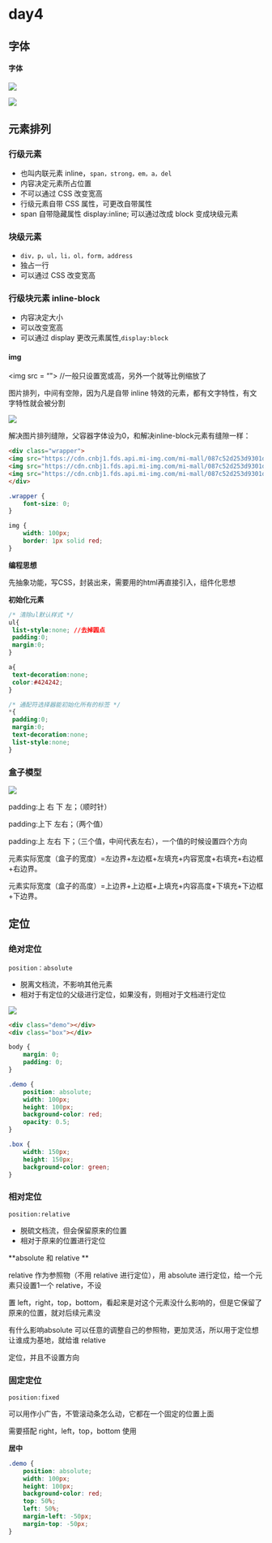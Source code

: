 # day4

## 字体

#### 字体

![](https://niliv-technology-1252830662.cos.ap-chengdu.myqcloud.com/font1.png)

![](https://niliv-technology-1252830662.cos.ap-chengdu.myqcloud.com/font2.png)

## 元素排列

### 行级元素

- 也叫内联元素 inline，`span，strong，em，a，del`
-  内容决定元素所占位置
- 不可以通过 CSS 改变宽高
- 行级元素自带 CSS 属性，可更改自带属性
- span 自带隐藏属性 display:inline; 可以通过改成 block 变成块级元素

### 块级元素

- `div，p，ul，li，ol，form，address`
- 独占一行
- 可以通过 CSS 改变宽高

### 行级块元素 inline-block

- 内容决定大小
- 可以改变宽高
- 可以通过 display 更改元素属性,`display:block`

#### img

<img src = “"> //一般只设置宽或高，另外一个就等比例缩放了

图片排列，中间有空隙，因为凡是自带 inline 特效的元素，都有文字特性，有文字特性就会被分割

![](https://niliv-technology-1252830662.cos.ap-chengdu.myqcloud.com/Snipaste_2021-08-23_20-07-05.png)

解决图片排列缝隙，父容器字体设为0，和解决inline-block元素有缝隙一样：

```html
<div class="wrapper">
<img src="https://cdn.cnbj1.fds.api.mi-img.com/mi-mall/087c52d253d9301dff7743d6bf2d0330.png?thumb=1&w=160&h=110&f=webp&q=90" alt="">
<img src="https://cdn.cnbj1.fds.api.mi-img.com/mi-mall/087c52d253d9301dff7743d6bf2d0330.png?thumb=1&w=160&h=110&f=webp&q=90" alt="">
<img src="https://cdn.cnbj1.fds.api.mi-img.com/mi-mall/087c52d253d9301dff7743d6bf2d0330.png?thumb=1&w=160&h=110&f=webp&q=90" alt="">
</div>
```

```css
.wrapper {
    font-size: 0;
}

img {
    width: 100px;
    border: 1px solid red;
}
```

**编程思想**

先抽象功能，写CSS，封装出来，需要用的html再直接引入，组件化思想

**初始化元素**

```css
/* 清除ul默认样式 */
ul{
 list-style:none; //去掉圆点
 padding:0;
 margin:0;
}

a{
 text-decoration:none;
 color:#424242;
}

/* 通配符选择器能初始化所有的标签 */
*{
 padding:0;
 margin:0;
 text-decoration:none;
 list-style:none;
}
```

### 盒子模型

![](https://www.runoob.com/images/box-model.gif)

padding:上 右 下 左；（顺时针） 

padding:上下 左右；（两个值）

padding:上 左右 下；（三个值，中间代表左右），一个值的时候设置四个方向

元素实际宽度（盒子的宽度）=左边界+左边框+左填充+内容宽度+右填充+右边框+右边界。

元素实际宽度（盒子的高度）=上边界+上边框+上填充+内容高度+下填充+下边框+下边界。



## 定位

### 绝对定位

`position：absolute`

- 脱离文档流，不影响其他元素
- 相对于有定位的父级进行定位，如果没有，则相对于文档进行定位

![](https://niliv-technology-1252830662.cos.ap-chengdu.myqcloud.com/Snipaste_2021-08-23_20-43-21.png)

```html
<div class="demo"></div>
<div class="box"></div>
```

```css
body {
    margin: 0;
    padding: 0;
}

.demo {
    position: absolute;
    width: 100px;
    height: 100px;
    background-color: red;
    opacity: 0.5;
}

.box {
    width: 150px;
    height: 150px;
    background-color: green;
}
```

### 相对定位

`position:relative`

- 脱硫文档流，但会保留原来的位置
- 相对于原来的位置进行定位

**absolute 和 relative **

relative 作为参照物（不用 relative 进行定位），用 absolute 进行定位，给一个元素只设置1一个 relative，不设

置 left，right，top，bottom，看起来是对这个元素没什么影响的，但是它保留了原来的位置，就对后续元素没

有什么影响absolute 可以任意的调整自己的参照物，更加灵活，所以用于定位想让谁成为基地，就给谁 relative 

定位，并且不设置方向

### 固定定位

`position:fixed`

可以用作小广告，不管滚动条怎么动，它都在一个固定的位置上面

需要搭配 right，left，top，bottom 使用

**居中**

```css
.demo {
    position: absolute;
    width: 100px;
    height: 100px;
    background-color: red;
    top: 50%;
    left: 50%;
    margin-left: -50px;
    margin-top: -50px;
}
```



